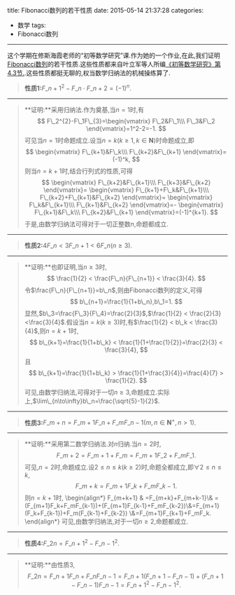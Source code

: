 title: Fibonacci数列的若干性质
date: 2015-05-14 21:37:28
categories:
- 数学
tags:
- Fibonacci数列
---
这个学期在修斯海霞老师的“初等数学研究”课.作为她的一个作业,在此,我们证明[Fibonacci数列](http://zh.wikipedia.org/zh/斐波那契数列)的若干性质.这些性质都来自叶立军等人所编[《初等数学研究》第4.3节.](http://www.amazon.cn/初等数学研究-叶立军/dp/B001CA4QTI).这些性质都挺无聊的,权当数学归纳法的机械操练算了.

>**性质1:**$F\_{n+1}^2-F\_n\cdot F\_{n+2}=(-1)^n$.

-----

>**证明:**采用归纳法.作为奠基,当$n=1$时,有
$$
F\_2^{2}-F\_1F\_{3}=\begin{vmatrix}
  F\_2&F\_1\\\
  F\_3&F\_2
\end{vmatrix}=1^2-2=-1.
$$
可见当$n=1$时命题成立.设当$n=k(k\geq 1,k\in \mathbf{N})$时命题成立,即
$$
  \begin{vmatrix}
    F\_{k+1}&F\_k\\\
    F\_{k+2}&F\_{k+1}
  \end{vmatrix}=(-1)^k,
$$
则当$n=k+1$时,结合行列式的性质,可得
$$
\begin{vmatrix}
  F\_{k+2}&F\_{k+1}\\\
  F\_{k+3}&F\_{k+2}
\end{vmatrix}=
\begin{vmatrix}
  F\_{k+1}+F\_k&F\_{k+1}\\\
  F\_{k+2}+F\_{k+1}&F\_{k+2}
\end{vmatrix}=
\begin{vmatrix}
  F\_k&F\_{k+1}\\\
  F\_{k+1}&F\_{k+2}
\end{vmatrix}=- \begin{vmatrix}
  F\_{k+1}&F\_k\\\
  F\_{k+2}&F\_{k+1}
\end{vmatrix}=(-1)^{k+1}.
$$
于是,由数学归纳法可得对于一切正整数$n$,命题都成立.

---------
>**性质2:**$4F\_n < 3F\_{n+1} < 6F\_n(n\geq 3)$.

--------
>**证明:**也即证明,当$n\geq 3$时,
$$
\frac{1}{2} < \frac{F\_n}{F\_{n+1}} < \frac{3}{4}.
$$
令$\frac{F\_n}{F\_{n+1}}=b\_n$,则由Fibonacci数列的定义,可得
$$
b\_{n+1}=\frac{1}{1+b\_n},b\_1=1.
$$
显然,$b\_3=\frac{F\_3}{F\_4}=\frac{2}{3}$,$\frac{1}{2} < \frac{2}{3}<\frac{3}{4}$.假设当$n=k(k\geq 3)$时,有$\frac{1}{2} < b\_k < \frac{3}{4}$,则$n=k+1$时,
$$
b\_{k+1}=\frac{1}{1+b\_k} < \frac{1}{1+\frac{1}{2}}=\frac{2}{3} < \frac{3}{4},
$$
且
$$
b\_{k+1}=\frac{1}{1+b\_k} > \frac{1}{1+\frac{3}{4}}=\frac{4}{7} > \frac{1}{2}.
$$
可见,由数学归纳法,可得对于一切$n\geq 3$,命题成立.实际上,$\lim\_{n\to\infty}b\_n=\frac{\sqrt{5}-1}{2}$.

-------
>**性质3:**$F\_{m+n}=F\_{m+1}F\_n+F\_mF\_{n-1}(m,n\in \mathbf{N}^+,n > 1)$.

----------
>**证明:**采用第二数学归纳法.对$n$归纳.当$n=2$时,
$$
F\_{m+2}=F\_{m+1}+F\_{m}=F\_{m+1}F\_2+F\_mF\_1.
$$
可见,$n=2$时,命题成立.设$2\leq n\leq k(k\geq 2)$时,命题全都成立,即$\forall
2\leq n\leq k$,
$$
F\_{m+k}=F\_{m+1}F\_k+F\_mF\_{k-1}.
$$
则$n=k+1$时,
\begin{align\*}
F\_{m+k+1} & =F\_{m+k}+F\_{m+k-1}\\\& =(F\_{m+1}F\_k+F\_mF\_{k-1})+(F\_{m+1}F\_{k-1}+F\_mF\_{k-2})\\\&=F\_{m+1}(F\_k+F\_{k-1})+F\_m(F\_{k-1}+F\_{k-2})
\\\&=F\_{m+1}F\_{k+1}+F\_mF\_k.
\end{align\*}
可见,由数学归纳法,对于一切$n\geq 2$,命题都成立.

----------

>**性质4:**$F\_{2n}=F\_{n+1}^2-F\_{n-1}^2$.

-----
>**证明:**由性质3,
$$
F\_{2n}=F\_{n+1}F\_n+F\_nF\_{n-1}=F\_{n+1}(F\_{n+1}-F\_{n-1})+(F\_{n+1}-F\_{n-1})F\_{n-1}=F\_{n+1}^2-F\_{n-1}^2.
$$
